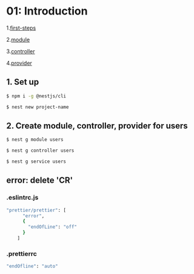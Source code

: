 # 01: Introduction
1.[first-steps](https://docs.nestjs.com/first-steps)

2.[module](https://docs.nestjs.com/modules) 

3.[controller](https://docs.nestjs.com/controllers) 

4.[provider](https://docs.nestjs.com/providers)

## 1. Set up

```bash
$ npm i -g @nestjs/cli

$ nest new project-name
```

## 2. Create module, controller, provider for users
```bash
$ nest g module users

$ nest g controller users

$ nest g service users
```

## error: delete 'CR'
### .eslintrc.js 

```bash
"prettier/prettier": [
      "error",
      {
        "endOfLine": "off"
      }
    ]
```
### .prettierrc

```bash
"endOfline": "auto"
```

